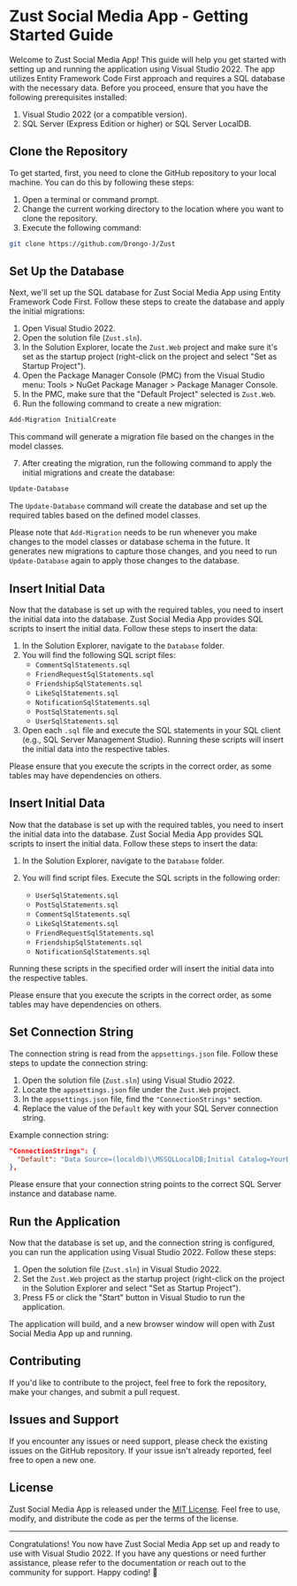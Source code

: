 # Zust Social Media App - Getting Started Guide

Welcome to Zust Social Media App! This guide will help you get started with setting up and running the application using Visual Studio 2022. The app utilizes Entity Framework Code First approach and requires a SQL database with the necessary data. Before you proceed, ensure that you have the following prerequisites installed:

1. Visual Studio 2022 (or a compatible version).
2. SQL Server (Express Edition or higher) or SQL Server LocalDB.

## Clone the Repository

To get started, first, you need to clone the GitHub repository to your local machine. You can do this by following these steps:

1. Open a terminal or command prompt.
2. Change the current working directory to the location where you want to clone the repository.
3. Execute the following command:

```bash
git clone https://github.com/Drongo-J/Zust
```

## Set Up the Database

Next, we'll set up the SQL database for Zust Social Media App using Entity Framework Code First. Follow these steps to create the database and apply the initial migrations:

1. Open Visual Studio 2022.
2. Open the solution file (`Zust.sln`).
3. In the Solution Explorer, locate the `Zust.Web` project and make sure it's set as the startup project (right-click on the project and select "Set as Startup Project").
4. Open the Package Manager Console (PMC) from the Visual Studio menu: Tools > NuGet Package Manager > Package Manager Console.
5. In the PMC, make sure that the "Default Project" selected is `Zust.Web`.
6. Run the following command to create a new migration:

```bash
Add-Migration InitialCreate
```

This command will generate a migration file based on the changes in the model classes.

7. After creating the migration, run the following command to apply the initial migrations and create the database:

```bash
Update-Database
```

The `Update-Database` command will create the database and set up the required tables based on the defined model classes.

Please note that `Add-Migration` needs to be run whenever you make changes to the model classes or database schema in the future. It generates new migrations to capture those changes, and you need to run `Update-Database` again to apply those changes to the database.

## Insert Initial Data

Now that the database is set up with the required tables, you need to insert the initial data into the database. Zust Social Media App provides SQL scripts to insert the initial data. Follow these steps to insert the data:

1. In the Solution Explorer, navigate to the `Database` folder.
2. You will find the following SQL script files:
   - `CommentSqlStatements.sql`
   - `FriendRequestSqlStatements.sql`
   - `FriendshipSqlStatements.sql`
   - `LikeSqlStatements.sql`
   - `NotificationSqlStatements.sql`
   - `PostSqlStatements.sql`
   - `UserSqlStatements.sql`
3. Open each `.sql` file and execute the SQL statements in your SQL client (e.g., SQL Server Management Studio). Running these scripts will insert the initial data into the respective tables.

Please ensure that you execute the scripts in the correct order, as some tables may have dependencies on others.

## Insert Initial Data

Now that the database is set up with the required tables, you need to insert the initial data into the database. Zust Social Media App provides SQL scripts to insert the initial data. Follow these steps to insert the data:

1. In the Solution Explorer, navigate to the `Database` folder.
2. You will find script files. Execute the SQL scripts in the following order:

   - `UserSqlStatements.sql`
   - `PostSqlStatements.sql`
   - `CommentSqlStatements.sql`
   - `LikeSqlStatements.sql`
   - `FriendRequestSqlStatements.sql`
   - `FriendshipSqlStatements.sql`
   - `NotificationSqlStatements.sql`

Running these scripts in the specified order will insert the initial data into the respective tables.

Please ensure that you execute the scripts in the correct order, as some tables may have dependencies on others.

## Set Connection String

The connection string is read from the `appsettings.json` file. Follow these steps to update the connection string:

1. Open the solution file (`Zust.sln`) using Visual Studio 2022.
2. Locate the `appsettings.json` file under the `Zust.Web` project.
3. In the `appsettings.json` file, find the `"ConnectionStrings"` section.
4. Replace the value of the `Default` key with your SQL Server connection string.

Example connection string:

```json
"ConnectionStrings": {
  "Default": "Data Source=(localdb)\\MSSQLLocalDB;Initial Catalog=YourDatabaseName;Integrated Security=True;Connect Timeout=30;Encrypt=False;Trust Server Certificate=False;Application Intent=ReadWrite;Multi Subnet Failover=False"
},
```

Please ensure that your connection string points to the correct SQL Server instance and database name.

## Run the Application

Now that the database is set up, and the connection string is configured, you can run the application using Visual Studio 2022. Follow these steps:

1. Open the solution file (`Zust.sln`) in Visual Studio 2022.
2. Set the `Zust.Web` project as the startup project (right-click on the project in the Solution Explorer and select "Set as Startup Project").
3. Press F5 or click the "Start" button in Visual Studio to run the application.

The application will build, and a new browser window will open with Zust Social Media App up and running.

## Contributing

If you'd like to contribute to the project, feel free to fork the repository, make your changes, and submit a pull request.

## Issues and Support

If you encounter any issues or need support, please check the existing issues on the GitHub repository. If your issue isn't already reported, feel free to open a new one.

## License

Zust Social Media App is released under the [MIT License](LICENSE). Feel free to use, modify, and distribute the code as per the terms of the license.

---

Congratulations! You now have Zust Social Media App set up and ready to use with Visual Studio 2022. If you have any questions or need further assistance, please refer to the documentation or reach out to the community for support. Happy coding! 🚀
